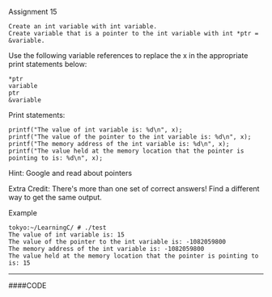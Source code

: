 Assignment 15

    Create an int variable with int variable.
    Create variable that is a pointer to the int variable with int *ptr = &variable.

Use the following variable references to replace the x in the appropriate print statements below:

    *ptr
    variable
    ptr
    &variable

Print statements:

    printf("The value of int variable is: %d\n", x);
    printf("The value of the pointer to the int variable is: %d\n", x);
    printf("The memory address of the int variable is: %d\n", x);
    printf("The value held at the memory location that the pointer is pointing to is: %d\n", x);

Hint: Google and read about pointers

Extra Credit: There's more than one set of correct answers! Find a different way to get the same output.

Example
```
tokyo:~/LearningC/ # ./test                                        
The value of int variable is: 15
The value of the pointer to the int variable is: -1082059800
The memory address of the int variable is: -1082059800
The value held at the memory location that the pointer is pointing to is: 15
```
----

####CODE
